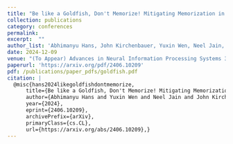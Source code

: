 ```yaml
---
title: "Be like a Goldfish, Don't Memorize! Mitigating Memorization in Generative LLMs"
collection: publications
category: conferences
permalink: 
excerpt:  ""
author_list: 'Abhimanyu Hans, John Kirchenbauer, Yuxin Wen, Neel Jain, Hamid Kazemi, Prajwal Singhania, <b>Siddharth Singh</b>, Gowthami Somepalli, Jonas Geiping, Abhinav Bhatele, and Tom Goldstein'
date: 2024-12-09 
venue: "(To Appear) Advances in Neural Information Processing Systems 37 (NeurIPS)"
paperurl: 'https://arxiv.org/pdf/2406.10209'
pdf: /publications/paper_pdfs/goldfish.pdf
citation: |
  @misc{hans2024likegoldfishdontmemorize,
      title={Be like a Goldfish, Don't Memorize! Mitigating Memorization in Generative LLMs}, 
      author={Abhimanyu Hans and Yuxin Wen and Neel Jain and John Kirchenbauer and Hamid Kazemi and Prajwal Singhania and Siddharth Singh and Gowthami Somepalli and Jonas Geiping and Abhinav Bhatele and Tom Goldstein},
      year={2024},
      eprint={2406.10209},
      archivePrefix={arXiv},
      primaryClass={cs.CL},
      url={https://arxiv.org/abs/2406.10209},}
---
```



